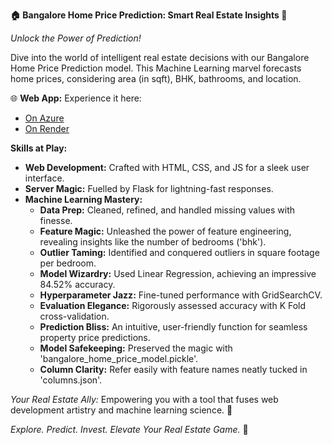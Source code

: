 **🏠 Bangalore Home Price Prediction: Smart Real Estate Insights 🚀**

*Unlock the Power of Prediction!*

Dive into the world of intelligent real estate decisions with our Bangalore Home Price Prediction model. This Machine Learning marvel forecasts home prices, considering area (in sqft), BHK, bathrooms, and location.

🌐 **Web App:** Experience it here:
- [On Azure](bangalorehomepricepredict.azurewebsites.net)
- [On Render](https://homepriceprediction-9rub.onrender.com/)

**Skills at Play:**
- **Web Development:** Crafted with HTML, CSS, and JS for a sleek user interface.
- **Server Magic:** Fuelled by Flask for lightning-fast responses.
- **Machine Learning Mastery:**
  - **Data Prep:** Cleaned, refined, and handled missing values with finesse.
  - **Feature Magic:** Unleashed the power of feature engineering, revealing insights like the number of bedrooms ('bhk').
  - **Outlier Taming:** Identified and conquered outliers in square footage per bedroom.
  - **Model Wizardry:** Used Linear Regression, achieving an impressive 84.52% accuracy.
  - **Hyperparameter Jazz:** Fine-tuned performance with GridSearchCV.
  - **Evaluation Elegance:** Rigorously assessed accuracy with K Fold cross-validation.
  - **Prediction Bliss:** An intuitive, user-friendly function for seamless property price predictions.
  - **Model Safekeeping:** Preserved the magic with 'bangalore_home_price_model.pickle'.
  - **Column Clarity:** Refer easily with feature names neatly tucked in 'columns.json'.

*Your Real Estate Ally:*
Empowering you with a tool that fuses web development artistry and machine learning science. 🚀

*Explore. Predict. Invest. Elevate Your Real Estate Game.* 🌟

